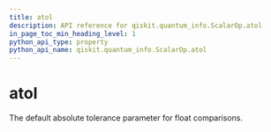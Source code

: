 ```yaml
---
title: atol
description: API reference for qiskit.quantum_info.ScalarOp.atol
in_page_toc_min_heading_level: 1
python_api_type: property
python_api_name: qiskit.quantum_info.ScalarOp.atol
---
```


# atol

The default absolute tolerance parameter for float comparisons.

